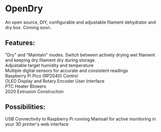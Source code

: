 # OpenDry
An open source, DIY, configurable and adjustable filament dehydrator and dry box.  Coming soon.

## Features:
"Dry" and "Maintain" modes.  Switch between actively drying wet filament and keeping dry filament dry during storage. <br>
Adjustable target humidity and temperature <br>
Multiple digital sensors for accurate and consistent readings <br>
Raspberry Pi Pico (RP2040) Control <br>
OLED Display and Rotary Encoder User Interface <br>
PTC Heater Blowers <br>
2020 Extrusion Construction <br>

## Possibilities: 
USB Connectivity to Raspberry Pi running Mainsail for active monitoring in your 3D printer's web interface
